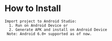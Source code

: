 # How to Install
<pre><code>Import project to Android Studio:
  1. Run on Android Device or
  2. Generate APK and install on Android Device
 Note: Android 6.0+ supported as of now.
</code></pre>
